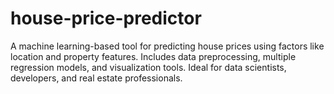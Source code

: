 # house-price-predictor
A machine learning-based tool for predicting house prices using factors like location and property features. Includes data preprocessing, multiple regression models, and visualization tools. Ideal for data scientists, developers, and real estate professionals.
